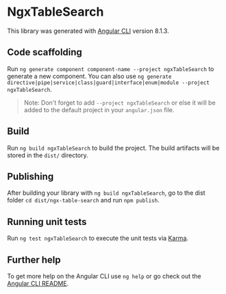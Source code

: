 # NgxTableSearch

This library was generated with [Angular CLI](https://github.com/angular/angular-cli) version 8.1.3.

## Code scaffolding

Run `ng generate component component-name --project ngxTableSearch` to generate a new component. You can also use `ng generate directive|pipe|service|class|guard|interface|enum|module --project ngxTableSearch`.
> Note: Don't forget to add `--project ngxTableSearch` or else it will be added to the default project in your `angular.json` file. 

## Build

Run `ng build ngxTableSearch` to build the project. The build artifacts will be stored in the `dist/` directory.

## Publishing

After building your library with `ng build ngxTableSearch`, go to the dist folder `cd dist/ngx-table-search` and run `npm publish`.

## Running unit tests

Run `ng test ngxTableSearch` to execute the unit tests via [Karma](https://karma-runner.github.io).

## Further help

To get more help on the Angular CLI use `ng help` or go check out the [Angular CLI README](https://github.com/angular/angular-cli/blob/master/README.md).
